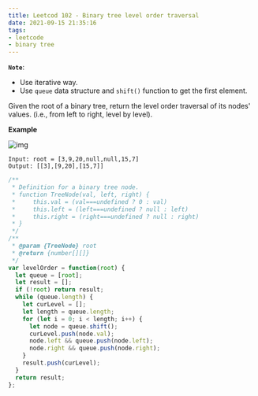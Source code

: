 ```yaml
---
title: Leetcod 102 - Binary tree level order traversal
date: 2021-09-15 21:35:16
tags:
- leetcode
- binary tree
---
```

**`Note`**:
- Use iterative way.
- Use `queue` data structure and `shift()` function to get the first element.

Given the root of a binary tree, return the level order traversal of its nodes' values. (i.e., from left to right, level by level).

**Example**

![img](https://assets.leetcode.com/uploads/2021/02/19/tree1.jpg)
```
Input: root = [3,9,20,null,null,15,7]
Output: [[3],[9,20],[15,7]]
```
```javascript
/**
 * Definition for a binary tree node.
 * function TreeNode(val, left, right) {
 *     this.val = (val===undefined ? 0 : val)
 *     this.left = (left===undefined ? null : left)
 *     this.right = (right===undefined ? null : right)
 * }
 */
/**
 * @param {TreeNode} root
 * @return {number[][]}
 */
var levelOrder = function(root) {
  let queue = [root];
  let result = [];
  if (!root) return result;
  while (queue.length) {
    let curLevel = [];
    let length = queue.length;
    for (let i = 0; i < length; i++) {
      let node = queue.shift();
      curLevel.push(node.val);
      node.left && queue.push(node.left);
      node.right && queue.push(node.right);
    }
    result.push(curLevel);
  }
  return result;
};
```